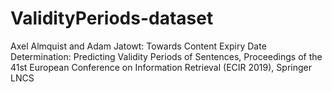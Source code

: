 # ValidityPeriods-dataset

Axel Almquist and Adam Jatowt: Towards Content Expiry Date Determination: Predicting Validity Periods of Sentences, Proceedings of the 41st European Conference on Information Retrieval (ECIR 2019), Springer LNCS
